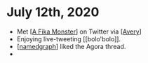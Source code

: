 # July 12th, 2020
- Met [[A Fika Monster]] on Twitter via [[Avery]]
- Enjoying live-tweeting [[bolo'bolo]].
- [[namedgraph]] liked the Agora thread.
- 

[//begin]: # "Autogenerated link references for markdown compatibility"
[A Fika Monster]: ../a-fika-monster "A Fika Monster"
[Avery]: ../avery "Avery"
[namedgraph]: ../namedgraph "Namedgraph"
[//end]: # "Autogenerated link references"